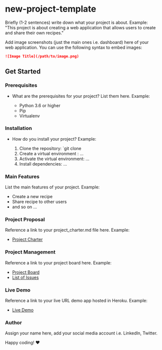 # new-project-template

Briefly (1-2 sentences) write down what your project is about. Example: "This project is about creating a web application that allows users to create and share their own recipes."

Add image screenshots (just the main ones i.e. dashboard) here of your web application. You can use the following syntax to embed images:

```md
![Image Title](/path/to/image.png)
```

## Get Started

### Prerequisites

- What are the prerequisites for your project? List them here. Example:

  - Python 3.6 or higher
  - Pip
  - Virtualenv

### Installation

- How do you install your project? Example:

  1. Clone the repository: `git clone
  2. Create a virtual environment : ... 
  3. Activate the virtual environment: ...
  4. Install dependencies: ...

### Main Features

List the main features of your project. Example:

- Create a new recipe
- Share recipe to other users
- and so on ...

### Project Proposal

Reference a link to your project_charter.md file here. Example:

- [Project Charter](/project_charter.md)

### Project Management

Reference a link to your project board here. Example:

- [Project Board](https://github.com/users/janevalencia/projects/7/views/1) 
- [List of Issues](https://github.com/janevalencia/new-project-template/issues)

### Live Demo

Reference a link to your live URL demo app hosted in Heroku. Example:

- [Live Demo](https://new-project-template.herokuapp.com/)

### Author

Assign your name here, add your social media account i.e. LinkedIn, Twitter. 

Happy coding! :heart: